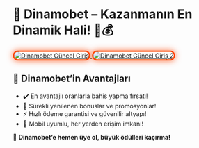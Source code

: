 <h1>🎯 Dinamobet – Kazanmanın En Dinamik Hali! 🚀💰</h1>

<a href="https://heylink.me/bonussitelerii/" title="Dinamobet Güncel Giriş">
  <img src="https://i.ibb.co/YjtLwQ8/cats.jpg" alt="Dinamobet Güncel Giriş" style="max-width: 100%; border: 3px solid #ff4500; border-radius: 15px; box-shadow: 0px 0px 15px rgba(255, 69, 0, 0.8);">
</a>

<a href="https://heylink.me/bonussitelerii/" title="Dinamobet Güncel Giriş 2">
  <img src="https://i.ibb.co/VHdrjnQ/df.jpg" alt="Dinamobet Güncel Giriş 2" style="max-width: 100%; border: 3px solid #ff4500; border-radius: 15px; box-shadow: 0px 0px 15px rgba(255, 69, 0, 0.8);">
</a>

<h2>🚀 Dinamobet’in Avantajları</h2>
<ul>
  <li>✔️ En avantajlı oranlarla bahis yapma fırsatı!</li>
  <li>🎁 Sürekli yenilenen bonuslar ve promosyonlar!</li>
  <li>⚡️ Hızlı ödeme garantisi ve güvenilir altyapı!</li>
  <li>📱 Mobil uyumlu, her yerden erişim imkanı!</li>
</ul>

<p>💎 <strong>Dinamobet’e hemen üye ol, büyük ödülleri kaçırma!</strong></p>
